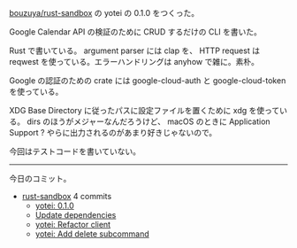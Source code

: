 [bouzuya/rust-sandbox] の yotei の 0.1.0 をつくった。

Google Calendar API の検証のために CRUD するだけの CLI を書いた。

Rust で書いている。 argument parser には clap を、 HTTP request は reqwest を使っている。エラーハンドリングは anyhow で雑に。素朴。

Google の認証のための crate には google-cloud-auth と google-cloud-token を使っている。

XDG Base Directory に従ったパスに設定ファイルを置くために xdg を使っている。 dirs のほうがメジャーなんだろうけど、 macOS のときに Application Support ? やらに出力されるのがあまり好きじゃないので。

今回はテストコードを書いていない。

---

今日のコミット。

- [rust-sandbox](https://github.com/bouzuya/rust-sandbox) 4 commits
  - [yotei: 0.1.0](https://github.com/bouzuya/rust-sandbox/commit/bfe9caf528868ee50cb2c45f5b18ad81c37a7c61)
  - [Update dependencies](https://github.com/bouzuya/rust-sandbox/commit/177e3542db57fb953317703a4dc60afce5cda9ae)
  - [yotei: Refactor client](https://github.com/bouzuya/rust-sandbox/commit/178110faabed1471e7f6e147ac2bff3f3a353ac9)
  - [yotei: Add delete subcommand](https://github.com/bouzuya/rust-sandbox/commit/b9983b1d16714223942e329e9dea9b450e752d0b)

[bouzuya/rust-sandbox]: https://github.com/bouzuya/rust-sandbox
